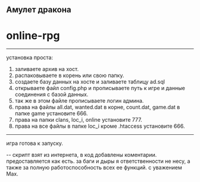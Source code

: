 Амулет дракона
--------------
online-rpg
==========

---

установка проста:

 1. заливаете архив на хост.
 2. распаковываете в корень или свою папку.
 3. создаете базу данных на хосте и заливаете таблицу ad.sql
 4. открываете файл config.php и прописываете путь к игре и данные соединения с базой данных.
 5. так же в этом файле прописываете логин админа.
 6. права на файлы all.dat, wanted.dat в корне, count.dat, game.dat в папке game установите 666.
 7. права на папки clans, loc_i, online установите 777.
 8. права на все файлы в папке loc_i кроме .htaccess установите 666.

---

игра готова к запуску.

--
скрипт взят из интернета, в код добавлены коментарии.
предоставляется как есть.
за баги и дыры я ответственности не несу,
а также за полную работоспособность всех ее функций.
с уважением Max.

